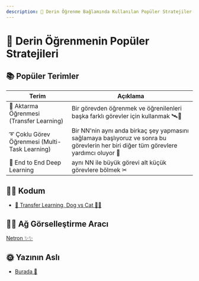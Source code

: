 ```yaml
---
description: 🥽 Derin Öğrenme Bağlamında Kullanılan Popüler Stratejiler 
---
```


# 💄 Derin Öğrenmenin Popüler Stratejileri

## 📚 Popüler Terimler
| Terim                  | Açıklama      |
| ---------------------- |---------------|
| 🚙 Aktarma Öğrenmesi (Transfer Learning) | Bir görevden öğrenmek ve öğrenilenleri başka farklı görevler için kullanmak 🛰🚙 |
| ➰ Çoklu Görev Öğrenmesi (Multi-Task Learning) | Bir NN'nin aynı anda birkaç şey yapmasını sağlamaya başlıyoruz ve sonra bu görevlerin her biri diğer tüm görevlere yardımcı oluyor 🚀 |
| 🏴 End to End Deep Learning | aynı NN ile büyük görevi alt küçük görevlere bölmek ✂ |

## 👩‍💻 Kodum
- [🚙 Transfer Learning, Dog vs Cat 🐶🐱](./0-TransferLearningDogvsCat.ipynb)

## 👷‍♀️ Ağ Görselleştirme Aracı
[Netron ✨✨](https://github.com/lutzroeder/netron)

## 🌞 Yazının Aslı
- [Burada 🐾](https://dl.asmaamir.com/5-dlstrategies)